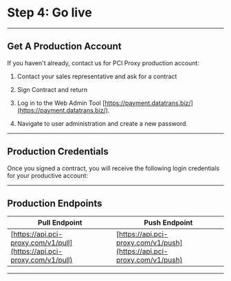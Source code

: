 # Step 4: Go live

---

## Get A Production Account

If you haven't already, contact us for PCI Proxy production account:

1. Contact your sales representative and ask for a contract

2. Sign Contract and return

3. Log in to the Web Admin Tool [https://payment.datatrans.biz/](https://payment.datatrans.biz/).

4. Navigate to user administration and create a new password.

---

## Production Credentials

Once you signed a contract, you will receive the following login credentials for your productive account:



---

## Production Endpoints

| Pull Endpoint | Push Endpoint |
| --- | --- |
| [https://api.pci-proxy.com/v1/pull](https://api.pci-proxy.com/v1/pull) | [https://api.pci-proxy.com/v1/push](https://api.pci-proxy.com/v1/push) |

---



